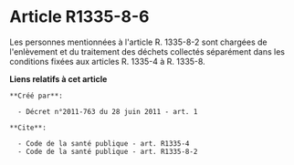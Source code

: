 # Article R1335-8-6

Les personnes mentionnées à l'article R. 1335-8-2 sont chargées de l'enlèvement et du traitement des déchets collectés
séparément dans les conditions fixées aux articles R. 1335-4 à R. 1335-8.

**Liens relatifs à cet article**

	**Créé par**:

	  - Décret n°2011-763 du 28 juin 2011 - art. 1

	**Cite**:

	  - Code de la santé publique - art. R1335-4
	  - Code de la santé publique - art. R1335-8-2
